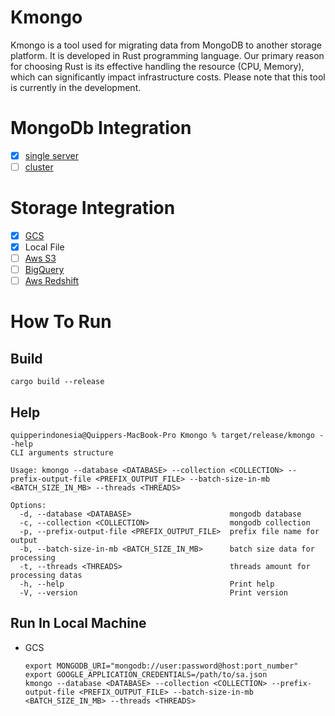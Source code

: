 # Kmongo
Kmongo is a tool used for migrating data from MongoDB to another storage platform. It is developed in Rust programming language. Our primary reason for choosing Rust is its effective handling the resource (CPU, Memory), which can significantly impact infrastructure costs. Please note that this tool is currently in the development.

# MongoDb Integration
- [x] [single server](https://www.mongodb.com/docs/manual/tutorial/install-mongodb-on-ubuntu/)
- [ ] [cluster](https://www.mongodb.com/basics/clusters/mongodb-cluster-setup)

# Storage Integration
- [x] [GCS](https://cloud.google.com/storage)
- [x] Local File
- [ ] [Aws S3](https://aws.amazon.com/pm/serv-s3/)
- [ ] [BigQuery](https://cloud.google.com/bigquery/)
- [ ] [Aws Redshift](https://aws.amazon.com/redshift/)

# How To Run
## Build
```cargo build --release```
## Help
```
quipperindonesia@Quippers-MacBook-Pro Kmongo % target/release/kmongo --help
CLI arguments structure

Usage: kmongo --database <DATABASE> --collection <COLLECTION> --prefix-output-file <PREFIX_OUTPUT_FILE> --batch-size-in-mb <BATCH_SIZE_IN_MB> --threads <THREADS>

Options:
  -d, --database <DATABASE>                      mongodb database
  -c, --collection <COLLECTION>                  mongodb collection
  -p, --prefix-output-file <PREFIX_OUTPUT_FILE>  prefix file name for output
  -b, --batch-size-in-mb <BATCH_SIZE_IN_MB>      batch size data for processing
  -t, --threads <THREADS>                        threads amount for processing datas
  -h, --help                                     Print help
  -V, --version                                  Print version
```
## Run In Local Machine
- GCS 
  ```
  export MONGODB_URI="mongodb://user:password@host:port_number"
  export GOOGLE_APPLICATION_CREDENTIALS=/path/to/sa.json
  kmongo --database <DATABASE> --collection <COLLECTION> --prefix-output-file <PREFIX_OUTPUT_FILE> --batch-size-in-mb <BATCH_SIZE_IN_MB> --threads <THREADS>
  ```
